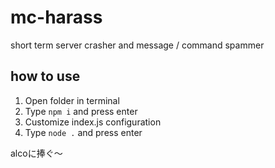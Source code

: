 # mc-harass
short term server crasher and message / command spammer

## how to use 
1. Open folder in terminal
2. Type `npm i` and press enter
3. Customize index.js configuration
4. Type `node .` and press enter

alcoに捧ぐ〜

